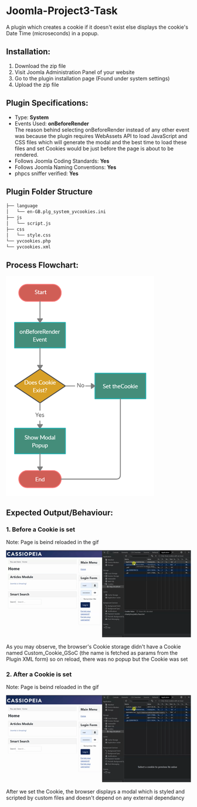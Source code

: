 # Joomla-Project3-Task
A plugin which creates a cookie if it doesn't exist else displays the cookie's Date Time (microseconds) in a popup.

## Installation:
<ol>
  <li> Download the zip file </li>
  <li> Visit Joomla Administration Panel of your website </li>
  <li> Go to the plugin installation page (Found under system settings) </li>
  <li> Upload the zip file </li>
</ol>

## Plugin Specifications:
- Type: <b> System </b> <br/>
- Events Used: <b> onBeforeRender </b> <br/>
The reason behind selecting onBeforeRender instead of any other event was because the plugin requires WebAssets API to load JavaScript and CSS files which will generate the modal and the best time to load these files and set Cookies would be just before the page is about to be rendered.<br/>
- Follows Joomla Coding Standards: <b> Yes </b> <br/>
- Follows Joomla Naming Conventions: <b> Yes </b> <br/>
- phpcs sniffer verified: <b> Yes </b> <br/>

## Plugin Folder Structure

    ├── language
    │   └── en-GB.plg_system_yvcookies.ini
    ├── js
    │   └── script.js
    ├── css
    │   └── style.css
    └── yvcookies.php
    └── yvcookies.xml


## Process Flowchart:
<img src="https://github.com/YatharthVyas/Joomla-Project3-Task/blob/main/gif/Flowchart.png" height="600" alt="Flowchart image: https://github.com/YatharthVyas/Joomla-Project3-Task/blob/main/gif/Flowchart.png"/>

## Expected Output/Behaviour:
### 1. Before a Cookie is set

Note: Page is beind reloaded in the gif

![Cookie unset](/gif/Joomla1.gif)

As you may observe, the browser's Cookie storage didn't have a Cookie named Custom_Cookie_GSoC (the name is fetched as params from the Plugin XML form) so on reload, there was no popup but the Cookie was set

### 2. After a Cookie is set

Note: Page is beind reloaded in the gif

![Cookie set](/gif/Joomla2.gif)

After we set the Cookie, the browser displays a modal which is styled and scripted by custom files and doesn't depend on any external dependancy
